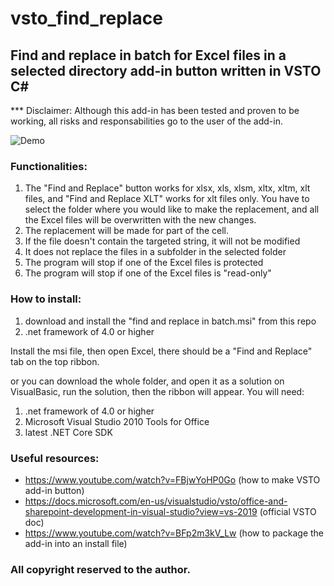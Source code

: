 # vsto_find_replace
## Find and replace in batch for Excel files in a selected directory add-in button written in VSTO C#

*** Disclaimer: Although this add-in has been tested and proven to be working, all risks and responsabilities go to the user of the add-in.

![Demo](demo.gif)


### Functionalities:
1) The "Find and Replace" button works for xlsx, xls, xlsm, xltx, xltm, xlt files, and "Find and Replace XLT" works for xlt files only. You have to select the folder where you would like to make the replacement, and all the Excel files will be overwritten with the new changes.
2) The replacement will be made for part of the cell.
3) If the file doesn't contain the targeted string, it will not be modified
4) It does not replace the files in a subfolder in the selected folder
5) The program will stop if one of the Excel files is protected
6) The program will stop if one of the Excel files is "read-only"



### How to install:
1) download and install the "find and replace in batch.msi" from this repo
2) .net framework of 4.0 or higher

Install the msi file, then open Excel, there should be a "Find and Replace" tab on the top ribbon. 


or you can download the whole folder, and open it as a solution on VisualBasic, run the solution, then the ribbon will appear. You will need:
1)  .net framework of 4.0 or higher
2) Microsoft Visual Studio 2010 Tools for Office
3) latest .NET Core SDK


### Useful resources:
- https://www.youtube.com/watch?v=FBjwYoHP0Go (how to make VSTO add-in button)
- https://docs.microsoft.com/en-us/visualstudio/vsto/office-and-sharepoint-development-in-visual-studio?view=vs-2019 (official VSTO doc)
- https://www.youtube.com/watch?v=BFp2m3kV_Lw (how to package the add-in into an install file)


### All copyright reserved to the author.

